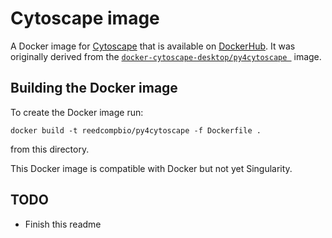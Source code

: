 # Cytoscape image

A Docker image for [Cytoscape](https://cytoscape.org/) that is available on [DockerHub](https://hub.docker.com/repository/docker/reedcompbio/py4cytoscape).
It was originally derived from the [`docker-cytoscape-desktop/py4cytoscape
`](https://github.com/cytoscape/docker-cytoscape-desktop/blob/173ab46b4b5e5c148113ad0c9960a6af3fc50432/py4cytoscape/Dockerfile) image.

## Building the Docker image

To create the Docker image run:
```
docker build -t reedcompbio/py4cytoscape -f Dockerfile .
```
from this directory.

This Docker image is compatible with Docker but not yet Singularity.

## TODO
- Finish this readme
